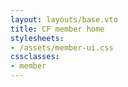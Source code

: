 ```yaml
---
layout: layouts/base.vto
title: CF member home
stylesheets:
- /assets/member-ui.css
cssclasses:
- member
---
```

<section id="member-app"></section>
<script type="module" src="/assets/member.js"></script>
